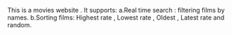 This is a movies website .
It supports:
a.Real time search : filtering films by names.
b.Sorting films: Highest rate , Lowest rate , Oldest , Latest rate and random.
